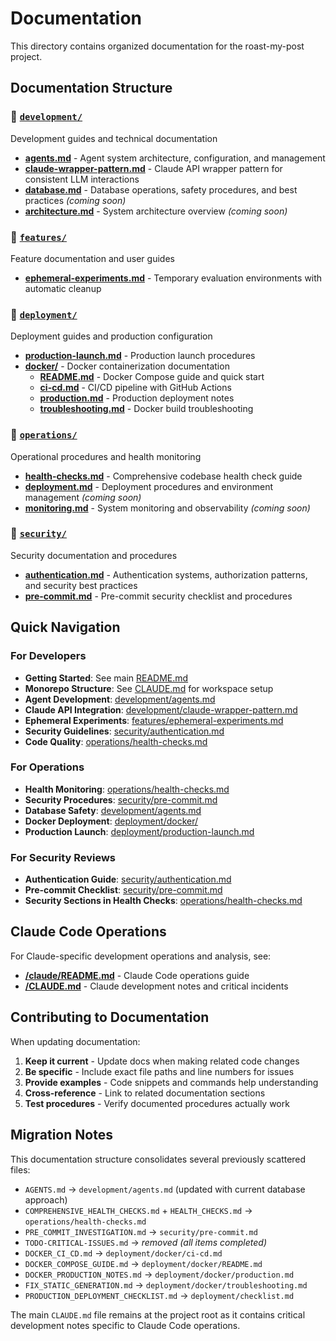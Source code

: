 # Documentation

This directory contains organized documentation for the roast-my-post project.

## Documentation Structure

### 📁 [`development/`](development/)
Development guides and technical documentation

- **[agents.md](development/agents.md)** - Agent system architecture, configuration, and management
- **[claude-wrapper-pattern.md](development/claude-wrapper-pattern.md)** - Claude API wrapper pattern for consistent LLM interactions
- **[database.md](development/database.md)** - Database operations, safety procedures, and best practices *(coming soon)*
- **[architecture.md](development/architecture.md)** - System architecture overview *(coming soon)*

### 📁 [`features/`](features/)
Feature documentation and user guides

- **[ephemeral-experiments.md](features/ephemeral-experiments.md)** - Temporary evaluation environments with automatic cleanup

### 📁 [`deployment/`](deployment/)
Deployment guides and production configuration

- **[production-launch.md](deployment/production-launch.md)** - Production launch procedures
- **[docker/](deployment/docker/)** - Docker containerization documentation
  - **[README.md](deployment/docker/README.md)** - Docker Compose guide and quick start
  - **[ci-cd.md](deployment/docker/ci-cd.md)** - CI/CD pipeline with GitHub Actions
  - **[production.md](deployment/docker/production.md)** - Production deployment notes
  - **[troubleshooting.md](deployment/docker/troubleshooting.md)** - Docker build troubleshooting

### 📁 [`operations/`](operations/)
Operational procedures and health monitoring

- **[health-checks.md](operations/health-checks.md)** - Comprehensive codebase health check guide
- **[deployment.md](operations/deployment.md)** - Deployment procedures and environment management *(coming soon)*
- **[monitoring.md](operations/monitoring.md)** - System monitoring and observability *(coming soon)*

### 📁 [`security/`](security/)
Security documentation and procedures

- **[authentication.md](security/authentication.md)** - Authentication systems, authorization patterns, and security best practices
- **[pre-commit.md](security/pre-commit.md)** - Pre-commit security checklist and procedures

## Quick Navigation

### For Developers
- **Getting Started**: See main [README.md](../../README.md) 
- **Monorepo Structure**: See [CLAUDE.md](../../CLAUDE.md#monorepo-migration-2025-01-30) for workspace setup
- **Agent Development**: [development/agents.md](development/agents.md)
- **Claude API Integration**: [development/claude-wrapper-pattern.md](development/claude-wrapper-pattern.md)
- **Ephemeral Experiments**: [features/ephemeral-experiments.md](features/ephemeral-experiments.md)
- **Security Guidelines**: [security/authentication.md](security/authentication.md)
- **Code Quality**: [operations/health-checks.md](operations/health-checks.md)

### For Operations
- **Health Monitoring**: [operations/health-checks.md](operations/health-checks.md)
- **Security Procedures**: [security/pre-commit.md](security/pre-commit.md)
- **Database Safety**: [development/agents.md](development/agents.md#database-storage)
- **Docker Deployment**: [deployment/docker/](deployment/docker/)
- **Production Launch**: [deployment/production-launch.md](deployment/production-launch.md)

### For Security Reviews
- **Authentication Guide**: [security/authentication.md](security/authentication.md)
- **Pre-commit Checklist**: [security/pre-commit.md](security/pre-commit.md)
- **Security Sections in Health Checks**: [operations/health-checks.md](operations/health-checks.md#4-security-audit-checklist)

## Claude Code Operations

For Claude-specific development operations and analysis, see:
- **[/claude/README.md](../../claude/README.md)** - Claude Code operations guide
- **[/CLAUDE.md](../../CLAUDE.md)** - Claude development notes and critical incidents

## Contributing to Documentation

When updating documentation:

1. **Keep it current** - Update docs when making related code changes
2. **Be specific** - Include exact file paths and line numbers for issues
3. **Provide examples** - Code snippets and commands help understanding
4. **Cross-reference** - Link to related documentation sections
5. **Test procedures** - Verify documented procedures actually work

## Migration Notes

This documentation structure consolidates several previously scattered files:
- `AGENTS.md` → `development/agents.md` (updated with current database approach)
- `COMPREHENSIVE_HEALTH_CHECKS.md` + `HEALTH_CHECKS.md` → `operations/health-checks.md`
- `PRE_COMMIT_INVESTIGATION.md` → `security/pre-commit.md`
- `TODO-CRITICAL-ISSUES.md` → *removed (all items completed)*
- `DOCKER_CI_CD.md` → `deployment/docker/ci-cd.md`
- `DOCKER_COMPOSE_GUIDE.md` → `deployment/docker/README.md`
- `DOCKER_PRODUCTION_NOTES.md` → `deployment/docker/production.md`
- `FIX_STATIC_GENERATION.md` → `deployment/docker/troubleshooting.md`
- `PRODUCTION_DEPLOYMENT_CHECKLIST.md` → `deployment/checklist.md`

The main `CLAUDE.md` file remains at the project root as it contains critical development notes specific to Claude Code operations.